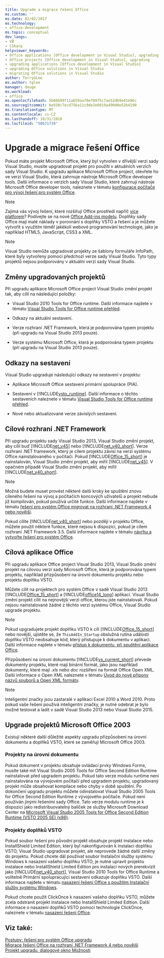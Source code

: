 ```yaml
---
title: Upgrade a migrace řešení Office
ms.custom: ''
ms.date: 02/02/2017
ms.technology:
- office-development
ms.topic: conceptual
dev_langs:
- VB
- CSharp
helpviewer_keywords:
- Office applications [Office development in Visual Studio], upgrading
- Office projects [Office development in Visual Studio], upgrading
- upgrading applications [Office development in Visual Studio]
- upgrading Office solutions in Visual Studio
- migrating Office solutions in Visual Studio
author: TerryGLee
ms.author: tglee
manager: douge
ms.workload:
- office
ms.openlocfilehash: 5b86699f11ab59aaf0ef09f5c7ae52d69e41e96c
ms.sourcegitcommit: be938c7ecd756a11c9de3e6019a490d0e52b4190
ms.translationtype: MT
ms.contentlocale: cs-CZ
ms.lasthandoff: 10/31/2018
ms.locfileid: "50671739"
---
```

# <a name="upgrade-and-migrate-office-solutions"></a>Upgrade a migrace řešení Office
  Pokud máte projekt Microsoft Office, který byl vytvořen v dřívější verzi sady Visual Studio, musíte upgradovat projekt pro použití v aktuálních verzích sady Visual Studio. K upgradu aplikace Microsoft Office project, otevřete ho ve verzi Visual Studio, která zahrnuje nástroje Microsoft Office developer tools. Další informace o verzích sady Visual Studio, které zahrnují nástroje Microsoft Office developer tools, naleznete v tématu [konfigurace počítače pro vývoj řešení pro systém Office](../vsto/configuring-a-computer-to-develop-office-solutions.md).  
  
> [!NOTE]  
>  Zajímá vás vývoj řešení, které rozšiřují Office prostředí napříč [více platforem](https://dev.office.com/add-in-availability)? Podívejte se na nové [Office Add-ins modelu](https://dev.office.com/docs/add-ins/overview/office-add-ins). Doplňky sady Office mají malé náklady v porovnání s doplňky VSTO a řešení a je můžete vytvořit s využitím téměř jakékoli webové programování technologie, jako je například HTML5, JavaScript, CSS3 a XML.  
  
> [!NOTE]  
>  Visual Studio nemůže upgradovat projekty ze šablony formuláře InfoPath, které byly vytvořeny pomocí předchozí verze sady Visual Studio. Tyto typy projektů nejsou podporovány v aktuální verzi sady Visual Studio.  
  
## <a name="changes-to-upgraded-projects"></a>Změny upgradovaných projektů  
 Při upgradu aplikace Microsoft Office project Visual Studio změní projekt tak, aby cílil na následující položky:  
  
-   Visual Studio 2010 Tools for Office runtime. Další informace najdete v tématu [Visual Studio Tools for Office runtime přehled](../vsto/visual-studio-tools-for-office-runtime-overview.md).  
  
-   Odkazy na aktuální sestavení.  
  
-   Verze rozhraní .NET Framework, která je podporována typem projektu (při upgradu na Visual Studio 2013 pouze).  
  
-   Verze systému Microsoft Office, která je podporována typem projektu (při upgradu na Visual Studio 2013 pouze).  
  
## <a name="assembly-references"></a>Odkazy na sestavení  
 Visual Studio upgraduje následující odkazy na sestavení v projektu:  
  
-   Aplikace Microsoft Office sestavení primární spolupráce (PIA).  
  
-   Sestavení v [!INCLUDE[vsto_runtime](../vsto/includes/vsto-runtime-md.md)]. Další informace o těchto sestaveních naleznete v tématu [Visual Studio Tools for Office runtime přehled](../vsto/visual-studio-tools-for-office-runtime-overview.md).  
  
-   Nové nebo aktualizované verze závislých sestavení.  
  
## <a name="targeted-net-framework"></a>Cílové rozhraní .NET Framework  
 Při upgradu projektu sady Visual Studio 2013, Visual Studio změní projekt, aby cílil buď [!INCLUDE[net_v45](../vsto/includes/net-v45-md.md)] nebo [!INCLUDE[net_v40_short](../sharepoint/includes/net-v40-short-md.md)]. Verze rozhraní .NET framework, který je cílem projektu závisí na verzi systému Office nainstalovaného v počítači. Pokud [!INCLUDE[Office_15_short](../vsto/includes/office-15-short-md.md)] je nainstalován, Visual Studio změní projekt, aby mířil [!INCLUDE[net_v45](../vsto/includes/net-v45-md.md)]. V opačném případě Visual Studio změní projekt, aby mířil [!INCLUDE[net_v40_short](../sharepoint/includes/net-v40-short-md.md)].  
  
> [!NOTE]  
>  Možná budete muset provést některé další kroky ke spuštění znovu cíleného řešení na vývoj a počítačích koncových uživatelů a projekt nebude již kompilován, pokud používá určité funkce. Další informace najdete v tématu [řešení pro systém Office migrovat na rozhraní .NET Framework 4 nebo novější](../vsto/migrating-office-solutions-to-the-dotnet-framework-4-or-later.md).  
  
 Pokud cílíte [!INCLUDE[net_v40_short](../sharepoint/includes/net-v40-short-md.md)] nebo později v projektu Office, můžete použít některé funkce, které nejsou k dispozici, pokud je cílem rozhraní .NET Framework 3.5. Další informace najdete v tématu [návrhu a vytvořte řešení pro systém Office](../vsto/designing-and-creating-office-solutions.md).  
  
## <a name="targeted-office-application"></a>Cílová aplikace Office  
 Při upgradu aplikace Office project Visual Studio 2013, Visual Studio změní projekt na cílovou verzi sady Microsoft Office, která je podporována typem projektu, například přizpůsobení na úrovni dokumentu projektu nebo projektu doplňku VSTO.  
  
 Můžete cílit na projektech pro systém Office v sadě Visual Studio 2013 [!INCLUDE[Office_15_short](../vsto/includes/office-15-short-md.md)] a [!INCLUDE[office14_long](../vsto/includes/office14-long-md.md)] aplikací. Visual Studio změní projekt cílit na nejnovější verzi office, kterou jste nainstalovali. Pokud nejsou nainstalované žádné z těchto verzí systému Office, Visual Studio upgrade projektu.  
  
> [!NOTE]  
>  Pokud upgradujete projekt doplňku VSTO k cíli [!INCLUDE[Office_15_short](../vsto/includes/office-15-short-md.md)] nebo novější, ujistěte se, že `ThisAddIn_Startup` obslužná rutina události doplňku VSTO neobsahuje kód, který přistupuje k dokumentu v aplikaci. Další informace najdete v tématu [přístup k dokumentu, při spuštění aplikace Office](../vsto/programming-vsto-add-ins.md#AccessingDocuments).  
  
 Přizpůsobení na úrovni dokumentu [!INCLUDE[vs_current_short](../sharepoint/includes/vs-current-short-md.md)] převede dokumenty projektu, které mají binární formát, jako jsou například dokumenty, které mají *.xls* nebo *doc* rozšíření na formát Office Open XML. Další informace o Open XML naleznete v tématu [Úvod do nové přípony názvů souborů a Open XML formáty](https://support.office.com/en-nz/article/Introduction-to-new-file-name-extensions-eca81dcb-5626-4e5b-8362-524d13ae4ec1).  
  
> [!NOTE]  
>  Inteligentní značky jsou zastaralé v aplikaci Excel 2010 a Word 2010. Proto pokud vaše řešení používá inteligentní značky, je nutné odebrat je bylo možné testovat a ladit v sadě Visual Studio 2013 nebo Visual Studio 2015.  
  
## <a name="upgrade-microsoft-office-2003-projects"></a>Upgrade projektů Microsoft Office 2003  
 Existují některé další důležité aspekty upgradu přizpůsobení na úrovni dokumentu a doplňků VSTO, které se zaměřují Microsoft Office 2003.  
  
### <a name="document-level-projects"></a>Projekty na úrovni dokumentu  
 Pokud dokument v projektu obsahuje ovládací prvky Windows Forms, musíte také mít Visual Studio 2005 Tools for Office Second Edition Runtime nainstalovat před upgradem projektu. Pokud tato verze modulu runtime není nainstalována na vývojovém počítači před upgradem projektu, upgradovaný projekt může obsahovat kompilace nebo chyby v době spuštění. Po dokončení upgradu projektu můžete odinstalovat Visual Studio 2005 Tools for Office Second Edition Runtime z vývojového počítače. Pokud není používán jinými řešeními sady Office. Tato verze modulu runtime je k dispozici jako redistribuovatelný balíček ze služby Microsoft Download Center na [Microsoft Visual Studio 2005 Tools for Office Second Edition Runtime (VSTO 2005 SE) (x86)](http://go.microsoft.com/fwlink/?linkid=49612).  
  
### <a name="vsto-add-in-projects"></a>Projekty doplňků VSTO  
 Pokud soubor řešení pro původní projekt obsahuje projekt instalace nebo InstallShield Limited Edition, který byl nakonfigurován k instalaci doplňku VSTO, Visual Studio upgradovat projekt, ale neprovede žádné další změny do projektu. Pokud chcete dál používat soubor Instalační služby systému Windows k nasazení vašeho doplňku VSTO, je nutné upravit projektu instalace nebo InstallShield Limited Edition pro instalaci nových prerekvizit jako [!INCLUDE[net_v40_short](../sharepoint/includes/net-v40-short-md.md)], Visual Studio 2010 Tools for Office Runtime a volitelně Primární spolupracující sestavení odkazuje doplňku VSTO. Další informace najdete v tématu [nasazení řešení Office s použitím Instalační služby systému Windows](../vsto/deploying-an-office-solution-by-using-windows-installer.md).  
  
 Pokud chcete použít ClickOnce k nasazení vašeho doplňku VSTO, můžete zcela odstranit projekt instalace nebo InstallShield Limited Edition. Další informace o nasazení doplňků VSTO pomocí technologie ClickOnce, naleznete v tématu [nasazení řešení Office](../vsto/deploying-an-office-solution.md).  
  
## <a name="see-also"></a>Viz také:  
 [Postupy: řešení pro systém Office upgradu](https://msdn.microsoft.com/a269e539-b717-4680-a568-2152b070347e)   
 [Migrace řešení Office na rozhraní .NET Framework 4 nebo novější](../vsto/migrating-office-solutions-to-the-dotnet-framework-4-or-later.md)   
 [Projekt upgradu, dialogové okno Možnosti](../vsto/project-upgrade-options-dialog-box.md)  
  
  